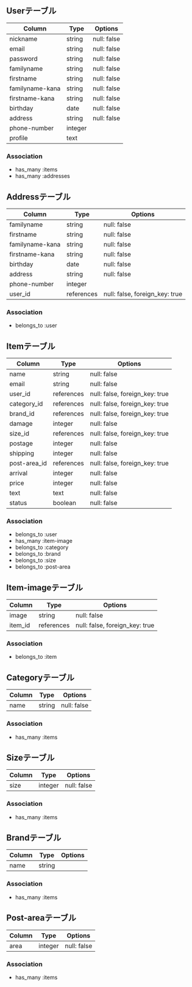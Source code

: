 ## Userテーブル

|Column|Type|Options|
|------|----|-------|
|nickname|string|null: false|
|email|string|null: false|
|password|string|null: false|
|familyname|string|null: false|
|firstname|string|null: false|
|familyname-kana|string|null: false|
|firstname-kana|string|null: false|
|birthday|date|null: false|
|address|string|null: false|
|phone-number|integer||
|profile|text||

### Association
- has_many :items
- has_many :addresses


## Addressテーブル

|Column|Type|Options|
|------|----|-------|
|familyname|string|null: false|
|firstname|string|null: false|
|familyname-kana|string|null: false|
|firstname-kana|string|null: false|
|birthday|date|null: false|
|address|string|null: false|
|phone-number|integer||
|user_id|references|null: false, foreign_key: true|

### Association
- belongs_to :user


## Itemテーブル

|Column|Type|Options|
|------|----|-------|
|name|string|null: false|
|email|string|null: false|
|user_id|references|null: false, foreign_key: true|
|category_id|references|null: false, foreign_key: true|
|brand_id|references|null: false, foreign_key: true|
|damage|integer|null: false|
|size_id|references|null: false, foreign_key: true|
|postage|integer|null: false|
|shipping|integer|null: false|
|post-area_id|references|null: false, foreign_key: true|
|arrival|integer|null: false|
|price|integer|null: false|
|text|text|null: false|
|status|boolean|null: false|

### Association
- belongs_to :user
- has_many :item-image
- belongs_to :category
- belongs_to :brand
- belongs_to :size
- belongs_to :post-area


## Item-imageテーブル

|Column|Type|Options|
|------|----|-------|
|image|string|null: false|
|item_id|references|null: false, foreign_key: true|

### Association
- belongs_to :item


## Categoryテーブル

|Column|Type|Options|
|------|----|-------|
|name|string|null: false|

### Association
- has_many :items


## Sizeテーブル

|Column|Type|Options|
|------|----|-------|
|size|integer|null: false|

### Association
- has_many :items


## Brandテーブル

|Column|Type|Options|
|------|----|-------|
|name|string||

### Association
- has_many :items


## Post-areaテーブル

|Column|Type|Options|
|------|----|-------|
|area|integer|null: false|

### Association
- has_many :items
